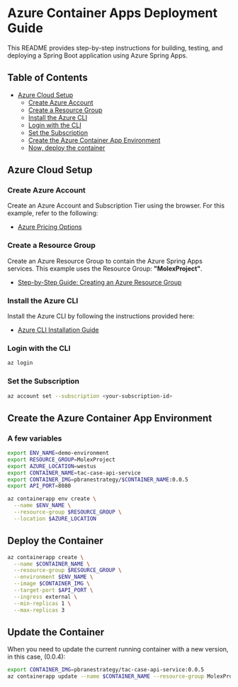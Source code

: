 
# Azure Container Apps Deployment Guide

This README provides step-by-step instructions for building, testing, and deploying a Spring Boot application using Azure Spring Apps.

## Table of Contents
- [Azure Cloud Setup](#azure-cloud-setup)
    - [Create Azure Account](#create-azure-account)
    - [Create a Resource Group](#create-a-resource-group)
    - [Install the Azure CLI](#install-the-azure-cli)
    - [Login with the CLI](#login-with-the-cli)
    - [Set the Subscription](#set-the-subscription)
    - [Create the Azure Container App Environment](#create-the-azure-container-app-environment)
    - [Now, deploy the container](#now-deploy-the-container)

## Azure Cloud Setup

### Create Azure Account

Create an Azure Account and Subscription Tier using the browser. For this example, refer to the following:

- [Azure Pricing Options](https://azure.microsoft.com/en-us/pricing/purchase-options/azure-account)

### Create a Resource Group

Create an Azure Resource Group to contain the Azure Spring Apps services. This example uses the Resource Group: **"MolexProject"**.

- [Step-by-Step Guide: Creating an Azure Resource Group](https://techcommunity.microsoft.com/t5/startups-at-microsoft/step-by-step-guide-creating-an-azure-resource-group-on-azure/ba-p/3792368)

### Install the Azure CLI

Install the Azure CLI by following the instructions provided here:

- [Azure CLI Installation Guide](https://learn.microsoft.com/en-us/cli/azure/install-azure-cli)

### Login with the CLI

```bash
az login
```

### Set the Subscription

```bash
az account set --subscription <your-subscription-id>
```

## Create the Azure Container App Environment

### A few variables
```bash
export ENV_NAME=demo-environment
export RESOURCE_GROUP=MolexProject
export AZURE_LOCATION=westus
export CONTAINER_NAME=tac-case-api-service
export CONTAINER_IMG=pbranestrategy/$CONTAINER_NAME:0.0.5
export API_PORT=8080
```

```bash
az containerapp env create \
  --name $ENV_NAME \
  --resource-group $RESOURCE_GROUP \
  --location $AZURE_LOCATION
```

## Deploy the Container

```bash
az containerapp create \
  --name $CONTAINER_NAME \
  --resource-group $RESOURCE_GROUP \
  --environment $ENV_NAME \
  --image $CONTAINER_IMG \
  --target-port $API_PORT \
  --ingress external \
  --min-replicas 1 \
  --max-replicas 3
```

## Update the Container
When you need to update the current running container with a new version, in this case, (0.0.4):
```bash
export CONTAINER_IMG=pbranestrategy/tac-case-api-service:0.0.5
az containerapp update --name $CONTAINER_NAME --resource-group MolexProject --image $CONTAINER_IMG
```
